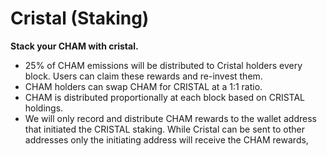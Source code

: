 # Cristal \(Staking\)

**Stack your CHAM with cristal.**

* 25% of CHAM emissions will be distributed to Cristal holders every block. Users can claim these rewards and re-invest them.
* CHAM holders can swap CHAM for CRISTAL at a 1:1 ratio.
* CHAM is distributed proportionally at each block based on CRISTAL holdings.
* We will only record and distribute CHAM rewards to the wallet address that initiated the CRISTAL staking. While Cristal can be sent to other addresses only the initiating address will receive the CHAM rewards,

